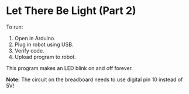 # Let There Be Light (Part 2)

To run:

1. Open in Arduino.
1. Plug in robot using USB.
1. Verify code.
1. Upload program to robot.

This program makes an LED blink on and off forever.

**Note:** The circuit on the breadboard needs to use digital pin 10 instead of 5V!